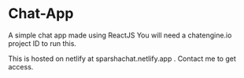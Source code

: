 # Chat-App
A simple chat app made using ReactJS
You will need a chatengine.io project ID to run this.

This is hosted on netlify at sparshachat.netlify.app .
Contact me to get access.
